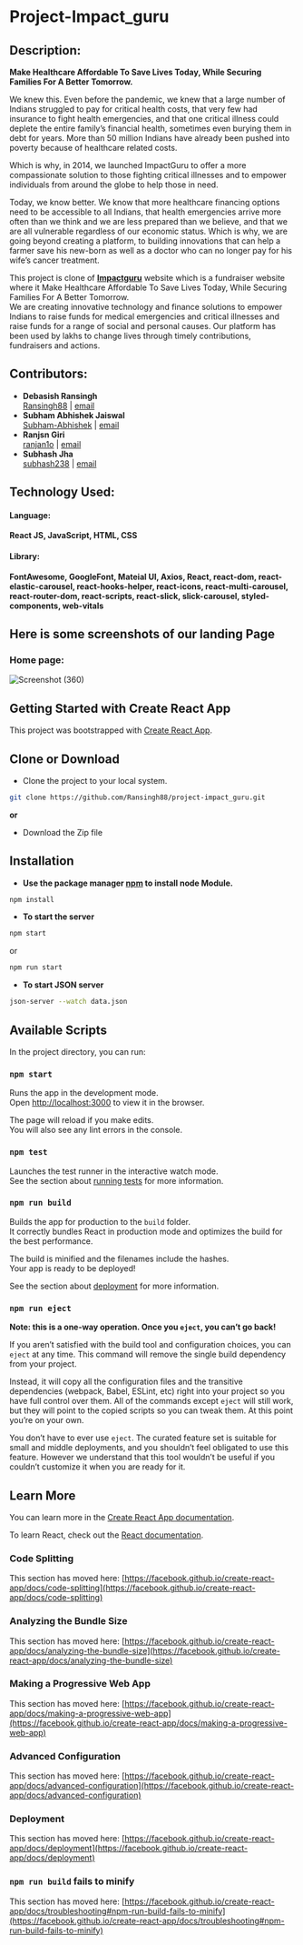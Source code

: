 # Project-Impact_guru

## Description:
**Make Healthcare Affordable To Save Lives Today, While Securing Families For A Better Tomorrow.** <br/>

We knew this. Even before the pandemic, we knew that a large number of Indians struggled to pay for critical health costs, that very few had insurance to fight health emergencies, and that one critical illness could deplete the entire family’s financial health, sometimes even burying them in debt for years. More than 50 million Indians have already been pushed into poverty because of healthcare related costs.<br/>

Which is why, in 2014, we launched ImpactGuru to offer a more compassionate solution to those fighting critical illnesses and to empower individuals from around the globe to help those in need.<br/>

Today, we know better. We know that more healthcare financing options need to be accessible to all Indians, that health emergencies arrive more often than we think and we are less prepared than we believe, and that we are all vulnerable regardless of our economic status. Which is why, we are going beyond creating a platform, to building innovations that can help a farmer save his new-born as well as a doctor who can no longer pay for his wife’s cancer treatment.<br/>

This project is clone of **[Impactguru](https://www.impactguru.com/)** website which is a fundraiser website where it Make Healthcare Affordable To Save Lives Today, While Securing Families For A Better Tomorrow.<br/>
We are creating innovative technology and finance solutions to empower Indians to raise funds for medical emergencies and critical illnesses and raise funds for a range of social and personal causes. Our platform has been used by lakhs to change lives through timely contributions, fundraisers and actions.

## Contributors:
* **Debasish Ransingh** <br/> 
 [Ransingh88](https://github.com/Ransingh88) | [email](debasish_nj2_082@masai.school)
* **Subham Abhishek Jaiswal** <br/>
 [Subham-Abhishek](https://github.com/Subham-Abhishek) | [email]()
 * **Ranjsn Giri** <br/>
 [ranjan1o](https://github.com/ranjan1o) | [email]()
 * **Subhash Jha** <br/>
 [subhash238](https://github.com/subhash238) | [email]()
 
 
 
## Technology Used:

#### Language:
**React JS, JavaScript, HTML, CSS**

#### Library:
**FontAwesome, GoogleFont, Mateial UI, Axios, React, react-dom, react-elastic-carousel, react-hooks-helper, react-icons, react-multi-carousel, react-router-dom, react-scripts, react-slick, slick-carousel, styled-components, web-vitals**


## Here is some screenshots  of our landing Page
### Home page:
![Screenshot (360)](https://github.com/Ransingh88/project-impact_guru/blob/main/public/images/impact%20guru.png)

## Getting Started with Create React App

This project was bootstrapped with [Create React App](https://github.com/facebook/create-react-app).

## Clone or Download

* Clone the project to your local system.

```bash
git clone https://github.com/Ransingh88/project-impact_guru.git
```
**or**
* Download the Zip file

## Installation

* **Use the package manager [npm](https://www.npmjs.com/) to install node Module.**

```bash
npm install
```

* **To start the server**
```bash
npm start
```
or

```bash
npm run start
```

* **To start JSON server**
```bash
json-server --watch data.json
```

## Available Scripts

In the project directory, you can run:

### `npm start`

Runs the app in the development mode.\
Open [http://localhost:3000](http://localhost:3000) to view it in the browser.

The page will reload if you make edits.\
You will also see any lint errors in the console.

### `npm test`

Launches the test runner in the interactive watch mode.\
See the section about [running tests](https://facebook.github.io/create-react-app/docs/running-tests) for more information.

### `npm run build`

Builds the app for production to the `build` folder.\
It correctly bundles React in production mode and optimizes the build for the best performance.

The build is minified and the filenames include the hashes.\
Your app is ready to be deployed!

See the section about [deployment](https://facebook.github.io/create-react-app/docs/deployment) for more information.

### `npm run eject`

**Note: this is a one-way operation. Once you `eject`, you can’t go back!**

If you aren’t satisfied with the build tool and configuration choices, you can `eject` at any time. This command will remove the single build dependency from your project.

Instead, it will copy all the configuration files and the transitive dependencies (webpack, Babel, ESLint, etc) right into your project so you have full control over them. All of the commands except `eject` will still work, but they will point to the copied scripts so you can tweak them. At this point you’re on your own.

You don’t have to ever use `eject`. The curated feature set is suitable for small and middle deployments, and you shouldn’t feel obligated to use this feature. However we understand that this tool wouldn’t be useful if you couldn’t customize it when you are ready for it.

## Learn More

You can learn more in the [Create React App documentation](https://facebook.github.io/create-react-app/docs/getting-started).

To learn React, check out the [React documentation](https://reactjs.org/).

### Code Splitting

This section has moved here: [https://facebook.github.io/create-react-app/docs/code-splitting](https://facebook.github.io/create-react-app/docs/code-splitting)

### Analyzing the Bundle Size

This section has moved here: [https://facebook.github.io/create-react-app/docs/analyzing-the-bundle-size](https://facebook.github.io/create-react-app/docs/analyzing-the-bundle-size)

### Making a Progressive Web App

This section has moved here: [https://facebook.github.io/create-react-app/docs/making-a-progressive-web-app](https://facebook.github.io/create-react-app/docs/making-a-progressive-web-app)

### Advanced Configuration

This section has moved here: [https://facebook.github.io/create-react-app/docs/advanced-configuration](https://facebook.github.io/create-react-app/docs/advanced-configuration)

### Deployment

This section has moved here: [https://facebook.github.io/create-react-app/docs/deployment](https://facebook.github.io/create-react-app/docs/deployment)

### `npm run build` fails to minify

This section has moved here: [https://facebook.github.io/create-react-app/docs/troubleshooting#npm-run-build-fails-to-minify](https://facebook.github.io/create-react-app/docs/troubleshooting#npm-run-build-fails-to-minify)

